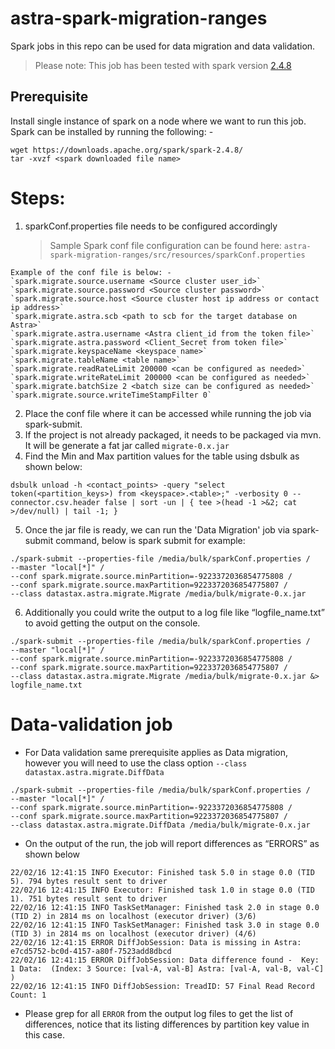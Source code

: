 # astra-spark-migration-ranges

Spark jobs in this repo can be used for data migration and data validation.

> Please note: This job has been tested with spark version [2.4.8](https://downloads.apache.org/spark/spark-2.4.8/)

## Prerequisite

Install single instance of spark on a node where we want to run this job. Spark can be installed by running the following: -

```
wget https://downloads.apache.org/spark/spark-2.4.8/
tar -xvzf <spark downloaded file name>
```

# Steps:

1. sparkConf.properties file needs to be configured accordingly
   > Sample Spark conf file configuration can be found here: `astra-spark-migration-ranges/src/resources/sparkConf.properties`

```
Example of the conf file is below: -
`spark.migrate.source.username <Source cluster user_id>`
`spark.migrate.source.password <Source cluster password>`
`spark.migrate.source.host <Source cluster host ip address or contact ip address>`
`spark.migrate.astra.scb <path to scb for the target database on Astra>`
`spark.migrate.astra.username <Astra client_id from the token file>`
`spark.migrate.astra.password <Client_Secret from token file>`
`spark.migrate.keyspaceName <keyspace name>`
`spark.migrate.tableName <table name>`
`spark.migrate.readRateLimit 200000 <can be configured as needed>`
`spark.migrate.writeRateLimit 200000 <can be configured as needed>`
`spark.migrate.batchSize 2 <batch size can be configured as needed>`
`spark.migrate.source.writeTimeStampFilter 0`
```

2. Place the conf file where it can be accessed while running the job via spark-submit.
3. If the project is not already packaged, it needs to be packaged via mvn. It will be generate a fat jar called `migrate-0.x.jar`
4. Find the Min and Max partition values for the table using dsbulk as shown below:

```
dsbulk unload -h <contact_points> -query "select token(<partition_keys>) from <keyspace>.<table>;" -verbosity 0 --connector.csv.header false | sort -un | { tee >(head -1 >&2; cat >/dev/null) | tail -1; }
```

5. Once the jar file is ready, we can run the 'Data Migration' job via spark-submit command, below is spark submit for example:

```
./spark-submit --properties-file /media/bulk/sparkConf.properties /
--master "local[*]" /
--conf spark.migrate.source.minPartition=-9223372036854775808 /
--conf spark.migrate.source.maxPartition=9223372036854775807 /
--class datastax.astra.migrate.Migrate /media/bulk/migrate-0.x.jar
```

6. Additionally you could write the output to a log file like “logfile_name.txt” to avoid getting the output on the console.

```
./spark-submit --properties-file /media/bulk/sparkConf.properties /
--master "local[*]" /
--conf spark.migrate.source.minPartition=-9223372036854775808 /
--conf spark.migrate.source.maxPartition=9223372036854775807 /
--class datastax.astra.migrate.Migrate /media/bulk/migrate-0.x.jar &> logfile_name.txt
```

# Data-validation job

- For Data validation same prerequisite applies as Data migration, however you will need to use the class option `--class datastax.astra.migrate.DiffData`

```
./spark-submit --properties-file /media/bulk/sparkConf.properties /
--master "local[*]" /
--conf spark.migrate.source.minPartition=-9223372036854775808 /
--conf spark.migrate.source.maxPartition=9223372036854775807 /
--class datastax.astra.migrate.DiffData /media/bulk/migrate-0.x.jar
```

- On the output of the run, the job will report differences as “ERRORS” as shown below

```
22/02/16 12:41:15 INFO Executor: Finished task 5.0 in stage 0.0 (TID 5). 794 bytes result sent to driver
22/02/16 12:41:15 INFO Executor: Finished task 1.0 in stage 0.0 (TID 1). 751 bytes result sent to driver
22/02/16 12:41:15 INFO TaskSetManager: Finished task 2.0 in stage 0.0 (TID 2) in 2814 ms on localhost (executor driver) (3/6)
22/02/16 12:41:15 INFO TaskSetManager: Finished task 3.0 in stage 0.0 (TID 3) in 2814 ms on localhost (executor driver) (4/6)
22/02/16 12:41:15 ERROR DiffJobSession: Data is missing in Astra: e7cd5752-bc0d-4157-a80f-7523add8dbcd
22/02/16 12:41:15 ERROR DiffJobSession: Data difference found -  Key: 1 Data:  (Index: 3 Source: [val-A, val-B] Astra: [val-A, val-B, val-C] )
22/02/16 12:41:15 INFO DiffJobSession: TreadID: 57 Final Read Record Count: 1
```

- Please grep for all `ERROR` from the output log files to get the list of differences, notice that its listing differences by partition key value in this case.
